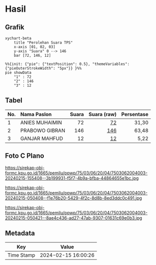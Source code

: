 # Hasil

## Grafik

```mermaid
xychart-beta
    title "Perolehan Suara TPS"
    x-axis [01, 02, 03]
    y-axis "Suara" 0 --> 146
    bar [72, 146, 12]
```

```mermaid
%%{init: {"pie": {"textPosition": 0.5}, "themeVariables": {"pieOuterStrokeWidth": "5px"}} }%%
pie showData
    "1" : 72
    "2" : 146
    "3" : 12
```

## Tabel

| No. | Nama Paslon    | Suara | Suara (raw) | Persentase |
|:--- |:-------------- | -----:| -----------:| ----------:|
| 1   | ANIES MUHAIMIN | 72    | [72][p-1]   | 31,30      |
| 2   | PRABOWO GIBRAN | 146   | [146][p-2]  | 63,48      |
| 3   | GANJAR MAHFUD  | 12    | [12][p-3]   | 5,22       |


[p-1]: https://github.com/gigit-pemilu/pemilu-2024-75-gorontalo/blob/main/pilpres/hitung-suara/sub/75-gorontalo/sub/03-bone-bolango/sub/06-tilongkabila/sub/2004-moutong/sub/003-tps/sub/paslon-1.txt
[p-2]: https://github.com/gigit-pemilu/pemilu-2024-75-gorontalo/blob/main/pilpres/hitung-suara/sub/75-gorontalo/sub/03-bone-bolango/sub/06-tilongkabila/sub/2004-moutong/sub/003-tps/sub/paslon-2.txt
[p-3]: https://github.com/gigit-pemilu/pemilu-2024-75-gorontalo/blob/main/pilpres/hitung-suara/sub/75-gorontalo/sub/03-bone-bolango/sub/06-tilongkabila/sub/2004-moutong/sub/003-tps/sub/paslon-3.txt

## Foto C Plano

https://sirekap-obj-formc.kpu.go.id/1665/pemilu/ppwp/75/03/06/20/04/7503062004003-20240215-155408--3b199931-f5f7-4b9a-bfba-44864655e1bc.jpg

https://sirekap-obj-formc.kpu.go.id/1665/pemilu/ppwp/75/03/06/20/04/7503062004003-20240215-050408--f1e76b20-5429-4f2c-8d8b-8ed3ddc0c491.jpg

https://sirekap-obj-formc.kpu.go.id/1665/pemilu/ppwp/75/03/06/20/04/7503062004003-20240215-050421--8ae4c436-ad27-47ab-9307-01631c69e0b3.jpg


## Metadata

| Key        | Value               |
| ---------- | ------------------- |
| Time Stamp | 2024-02-15 16:00:26 |




